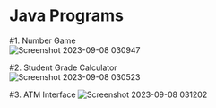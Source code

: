 # Java Programs

#1. Number Game<br>
![Screenshot 2023-09-08 030947](https://github.com/architjha15/CODSOFT/assets/103206051/f890fe76-8e97-441e-83c1-fffb5de1d860)

#2. Student Grade Calculator<br>
![Screenshot 2023-09-08 030523](https://github.com/architjha15/CODSOFT/assets/103206051/967670a9-8a34-43cb-bab1-2b856468b281)

#3. ATM Interface
![Screenshot 2023-09-08 031202](https://github.com/architjha15/CODSOFT/assets/103206051/bc618117-dadc-4986-b88e-92375274f284)

